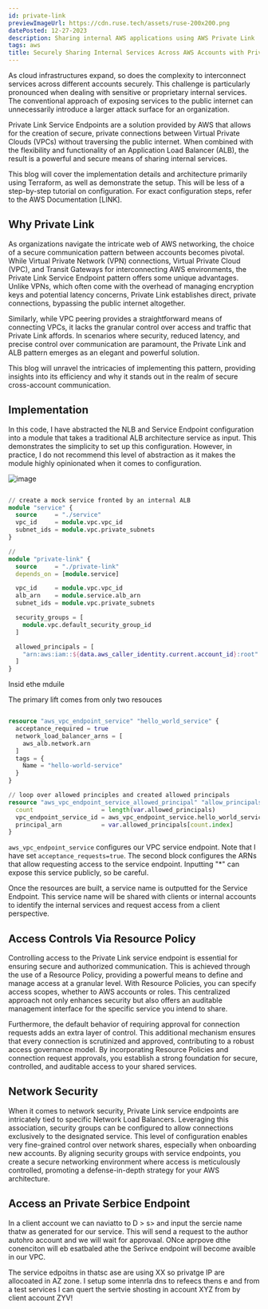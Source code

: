 ```yaml
---
id: private-link
previewImageUrl: https://cdn.ruse.tech/assets/ruse-200x200.png
datePosted: 12-27-2023
description: Sharing internal AWS applications using AWS Private Link
tags: aws
title: Securely Sharing Internal Services Across AWS Accounts with Private Link
---
```


As cloud infrastructures expand, so does the complexity to interconnect services across different accounts securely. This challenge is particularly pronounced when dealing with sensitive or proprietary internal services. The conventional approach of exposing services to the public internet can unnecessarily introduce a larger attack surface for an organization.

Private Link Service Endpoints are a solution provided by AWS that allows for the creation of secure, private connections between Virtual Private Clouds (VPCs) without traversing the public internet. When combined with the flexibility and functionality of an Application Load Balancer (ALB), the result is a powerful and secure means of sharing internal services.

This blog will cover the implementation details and architecture primarily using Terraform, as well as demonstrate the setup. This will be less of a step-by-step tutorial on configuration. For exact configuration steps, refer to the AWS Documentation [LINK].

## Why Private Link

As organizations navigate the intricate web of AWS networking, the choice of a secure communication pattern between accounts becomes pivotal. While Virtual Private Network (VPN) connections, Virtual Private Cloud (VPC), and Transit Gateways for interconnecting AWS environments, the Private Link Service Endpoint pattern offers some unique advantages. Unlike VPNs, which often come with the overhead of managing encryption keys and potential latency concerns, Private Link establishes direct, private connections, bypassing the public internet altogether.

Similarly, while VPC peering provides a straightforward means of connecting VPCs, it lacks the granular control over access and traffic that Private Link affords. In scenarios where security, reduced latency, and precise control over communication are paramount, the Private Link and ALB pattern emerges as an elegant and powerful solution.

This blog will unravel the intricacies of implementing this pattern, providing insights into its efficiency and why it stands out in the realm of secure cross-account communication.

## Implementation

In this code, I have abstracted the NLB and Service Endpoint configuration into a module that takes a traditional ALB architecture service as input. This demonstrates the simplicity to set up this configuration. However, in practice, I do not recommend this level of abstraction as it makes the module highly opinionated when it comes to configuration.

![image](https://docs.aws.amazon.com/images/vpc/latest/privatelink/images/endpoint-services.png)

```terraform

// create a mock service fronted by an internal ALB
module "service" {
  source     = "./service"
  vpc_id     = module.vpc.vpc_id
  subnet_ids = module.vpc.private_subnets
}

//
module "private-link" {
  source     = "./private-link"
  depends_on = [module.service]

  vpc_id     = module.vpc.vpc_id
  alb_arn    = module.service.alb_arn
  subnet_ids = module.vpc.private_subnets

  security_groups = [
    module.vpc.default_security_group_id
  ]

  allowed_principals = [
    "arn:aws:iam::${data.aws_caller_identity.current.account_id}:root"
  ]
}
```

Insid ethe mduile

The primary lift comes from only two resouces

```terraform

resource "aws_vpc_endpoint_service" "hello_world_service" {
  acceptance_required = true
  network_load_balancer_arns = [
    aws_alb.network.arn
  ]
  tags = {
    Name = "hello-world-service"
  }
}

// loop over allowed principles and created allowed principals
resource "aws_vpc_endpoint_service_allowed_principal" "allow_principals" {
  count                   = length(var.allowed_principals)
  vpc_endpoint_service_id = aws_vpc_endpoint_service.hello_world_service.id
  principal_arn           = var.allowed_principals[count.index]
}

```

`aws_vpc_endpoint_service` configures our VPC service endpoint. Note that I have set `acceptance_requests=true`. The second block configures the ARNs that allow requesting access to the service endpoint. Inputting "\*" can expose this service publicly, so be careful.

Once the resources are built, a service name is outputted for the Service Endpoint. This service name will be shared with clients or internal accounts to identify the internal services and request access from a client perspective.

## Access Controls Via Resource Policy

Controlling access to the Private Link service endpoint is essential for ensuring secure and authorized communication. This is achieved through the use of a Resource Policy, providing a powerful means to define and manage access at a granular level. With Resource Policies, you can specify access scopes, whether to AWS accounts or roles. This centralized approach not only enhances security but also offers an auditable management interface for the specific service you intend to share.

Furthermore, the default behavior of requiring approval for connection requests adds an extra layer of control. This additional mechanism ensures that every connection is scrutinized and approved, contributing to a robust access governance model. By incorporating Resource Policies and connection request approvals, you establish a strong foundation for secure, controlled, and auditable access to your shared services.

## Network Security

When it comes to network security, Private Link service endpoints are intricately tied to specific Network Load Balancers. Leveraging this association, security groups can be configured to allow connections exclusively to the designated service. This level of configuration enables very fine-grained control over network shares, especially when onboarding new accounts. By aligning security groups with service endpoints, you create a secure networking environment where access is meticulously controlled, promoting a defense-in-depth strategy for your AWS architecture.

## Access an Private Serbice Endpoint

In a client account we can naviatto to D > s> and input the sercie name thatw as generated for our service. This will send a request to the author autohro account and we will wait for approvaal. ONce aprpove dthe conenciton will eb esatbaled athe the Serivce endpoint will become avaible in our VPC.

The service edpoitns in thatsc ase are using XX so privatge IP are allocoated in AZ zone. I setup some intenrla dns to refeecs thens e and from a test services I can quert the sertvie shosting in account XYZ from by client account ZYV!
